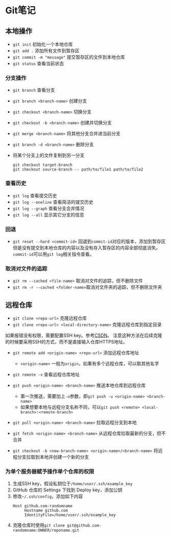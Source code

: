 # Git笔记

## 本地操作

- `git init` 初始化一个本地仓库
- `git add .` 添加所有文件到暂存区
- `git commit -m "message"` 提交暂存区的文件到本地仓库
- `git status` 查看当前状态

### 分支操作

- `git branch` 查看分支
- `git branch <branch-name>` 创建分支
- `git checkout <branch-name>` 切换分支
- `git checkout -b <branch-name>` 创建并切换分支

- `git merge <branch-name>` 将其他分支合并进当前分支
- `git branch -d <branch-name>` 删除分支

- 将某个分支上的文件复制到另一分支
    ```
    git checkout target-branch
    git checkout source-branch -- path/to/file1 path/to/file2
    ```

### 查看历史

- `git log` 查看提交历史
- `git log --oneline` 查看简洁的提交历史
- `git log --graph` 查看分支合并情况
- `git log --all` 显示其它分支的信息

### 回退

- `git reset --hard <commit-id>` 回退到`commit-id`对应的版本，添加到暂存区但是没有提交到本地仓库的内容以及没有存入暂存区的内容全部彻底消失。`commit-id`可以用`git log`相关指令查看。

### 取消对文件的追踪

- `git rm --cached <file-name>` 取消对文件的追踪，但不删除文件
- `git rm -r --cached <folder-name>`取消对文件夹的追踪，但不删除文件夹

## 远程仓库

- `git clone <repo-url>` 克隆远程仓库
- `git clone <repo-url> <local-directory-name>` 克隆远程仓库到指定目录

如果报错没有权限，需要配置SSH key。参考[CSDN](https://blog.csdn.net/weixin_42310154/article/details/118340458)。
注意这种方法在后续克隆的时候要采用SSH的方式，而不是直接输入仓库HTTPS地址。

- `git remote add <origin-name> <repo-url>` 添加远程仓库地址
    - `<origin-name>` 一般为`origin`，如果有多个远程仓库，可以取其他名字
- `git remote -v` 查看远程仓库地址
- `git push <origin-name> <branch-name>` 推送本地仓库到远程仓库
    - 第一次推送，需要加上`-u`参数，即`git push -u <origin-name> <branch-name>`
    - 如果想要本地与远程分支名称不同，可以`git push <remote> <local-branch>:<remote-branch>`

- `git pull <origin-name> <branch-name>` 拉取远程分支到本地
- `git fetch <origin-name> <branch-name>` 从远程仓库拉取最新的分支，但不合并
- `git checkout -b <new-branch-name> <origin-name>/<branch-name>` 将远程分支拉取到本地并创建一个新的分支
  
### 为单个服务器赋予操作单个仓库的权限

1. 生成SSH key，假设私钥位于`/home/user/.ssh/example_key`
2. GitHub 仓库的 Settings 下找到 Deploy key，添加公钥
3. 修改`~/.ssh/config`，添加如下内容
   ```
   Host github.com-randomname
        Hostname github.com
        IdentityFile=/home/user/.ssh/example_key
   ``` 
4. 克隆仓库时使用`git clone git@github.com-randomname:OWNER/reponame.git`